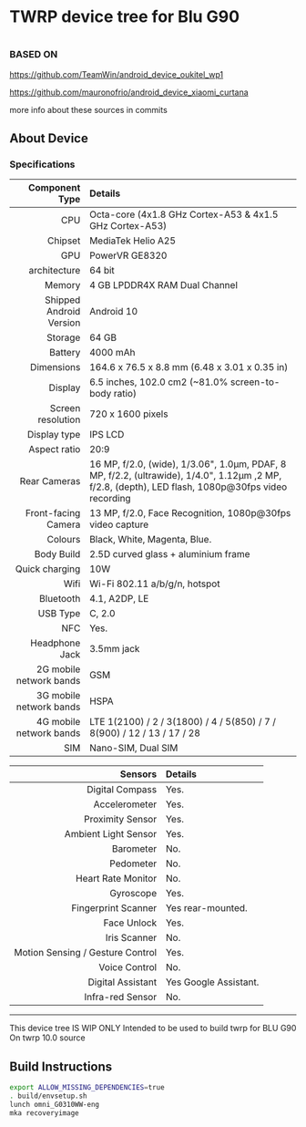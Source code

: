 # TWRP device tree for Blu G90
# 

### BASED ON

https://github.com/TeamWin/android_device_oukitel_wp1

https://github.com/mauronofrio/android_device_xiaomi_curtana

more info about these sources in commits

## About Device

### Specifications

Component Type | Details
-------:|:-------------------------
CPU     | Octa-core (4x1.8 GHz Cortex-A53 & 4x1.5 GHz Cortex-A53) 
Chipset | MediaTek Helio A25
GPU     | PowerVR GE8320
architecture | 64 bit
Memory  | 4 GB LPDDR4X RAM Dual Channel
Shipped Android Version | Android 10
Storage | 64 GB
Battery | 4000 mAh
Dimensions | 164.6 x 76.5 x 8.8 mm (6.48 x 3.01 x 0.35 in)
Display | 6.5 inches, 102.0 cm2 (~81.0% screen-to-body ratio)
Screen resolution | 720 x 1600 pixels
Display type | IPS LCD
Aspect ratio | 20:9
Rear Cameras | 16 MP, f/2.0, (wide), 1/3.06", 1.0µm, PDAF, 8 MP, f/2.2, (ultrawide), 1/4.0", 1.12µm ,2 MP, f/2.8, (depth), LED flash, 1080p@30fps video recording
Front-facing Camera | 13 MP, f/2.0, Face Recognition, 1080p@30fps video capture
Colours | Black, White, Magenta, Blue.
Body Build | 2.5D curved glass + aluminium frame
Quick charging | 10W
Wifi | Wi-Fi 802.11 a/b/g/n, hotspot
Bluetooth | 4.1, A2DP, LE
USB Type | C, 2.0
NFC | Yes.
Headphone Jack | 3.5mm jack
2G mobile network bands | GSM
3G mobile network bands | HSPA
4G mobile network bands | LTE 1(2100) / 2 / 3(1800) / 4 / 5(850) / 7 / 8(900) / 12 / 13 / 17 / 28
SIM | Nano-SIM, Dual SIM

Sensors | Details
-------:|:-------------------------
Digital Compass | Yes.
Accelerometer | Yes.
Proximity Sensor | Yes.
Ambient Light Sensor | Yes.
Barometer | No.
Pedometer | No.
Heart Rate Monitor | No.
Gyroscope | Yes.
Fingerprint Scanner | Yes rear-mounted.
Face Unlock | Yes.
Iris Scanner | No.
Motion Sensing / Gesture Control | Yes.
Voice Control | No.
Digital Assistant | Yes Google Assistant.
Infra-red Sensor | No.

---

This device tree IS WIP ONLY Intended to be used to build twrp for BLU G90 On twrp 10.0 source


## Build Instructions
```sh
export ALLOW_MISSING_DEPENDENCIES=true
. build/envsetup.sh
lunch omni_G0310WW-eng
mka recoveryimage
```
